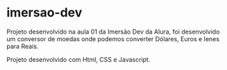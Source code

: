 # imersao-dev
Projeto desenvolvido na aula 01 da Imersão Dev da Alura, foi desenvolvido um conversor de moedas onde podemos converter Dólares, Euros e Ienes para Reais.

Projeto desenvolvido com Html, CSS e Javascript.
